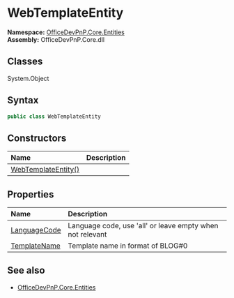 # WebTemplateEntity
  

**Namespace:** [OfficeDevPnP.Core.Entities](OfficeDevPnP.Core.Entities.md)  
**Assembly:** OfficeDevPnP.Core.dll  
## Classes
System.Object  
## Syntax
```C#
public class WebTemplateEntity
```
## Constructors
|**Name**|**Description**|
|:-----|:-----|
| [WebTemplateEntity()](WebTemplateEntityconstructor1details.md) | 
## Properties
|**Name**|**Description**|
|:-----|:-----|
| [LanguageCode](WebTemplateEntity.LanguageCode.md) | Language code, use 'all' or leave empty when not relevant
| [TemplateName](WebTemplateEntity.TemplateName.md) | Template name in format of BLOG#0
## See also
- [OfficeDevPnP.Core.Entities](OfficeDevPnP.Core.Entities.md)

